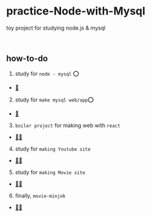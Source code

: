 # practice-Node-with-Mysql
toy project for studying node.js &amp; mysql

<br>

## how-to-do

1. study for `node - mysql` ⭕️

- [🍏](https://www.inflearn.com/course/node-js-database/dashboard)

2. study for `make mysql web/app`⭕️

- [🍏](https://www.inflearn.com/course/node-js-database/dashboard)


3. `boiler project` for making web with `react`

- [🍎🍏](https://www.youtube.com/playlist?list=PL9a7QRYt5fqly7BrCxOS71BqLLb9OeXKd)

4. study for `making Youtube site`

- [🍏🍏](https://www.inflearn.com/course/%EB%94%B0%EB%9D%BC%ED%95%98%EB%A9%B0-%EB%B0%B0%EC%9A%B0%EB%8A%94-%EB%85%B8%EB%93%9C-%EB%A6%AC%EC%95%A1%ED%8A%B8-%EC%9C%A0%ED%8A%9C%EB%B8%8C-%EB%A7%8C%EB%93%A4%EA%B8%B0/dashboard)

5. study for `making Movie site`

- [🍏🍏](https://www.inflearn.com/course/%EB%94%B0%EB%9D%BC%ED%95%98%EB%A9%B0-%EB%B0%B0%EC%9A%B0%EB%8A%94-%EB%85%B8%EB%93%9C-%EB%A6%AC%EC%95%A1%ED%8A%B8-%EC%98%81%ED%99%94%EC%82%AC%EC%9D%B4%ED%8A%B8-%EB%A7%8C%EB%93%A4%EA%B8%B0/dashboard)

6. finally, `movie-minjok`

- [🍎🍎](https://github.com/midannii/movie-minjok)
